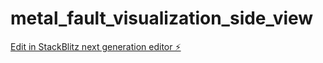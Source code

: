 # metal_fault_visualization_side_view

[Edit in StackBlitz next generation editor ⚡️](https://stackblitz.com/~/github.com/goliasse/metal_fault_visualization_side_view)